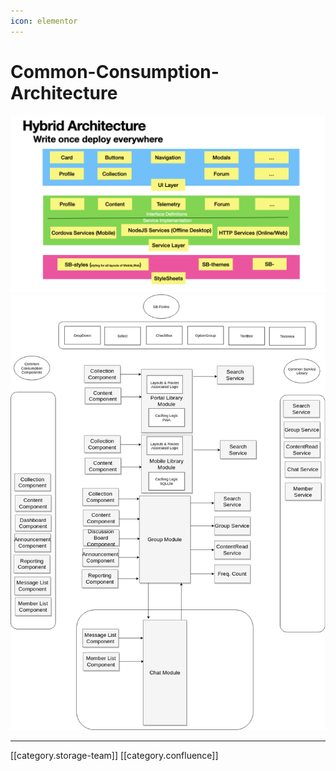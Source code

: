 ```yaml
---
icon: elementor
---
```


# Common-Consumption-Architecture

![](../../../../.gitbook/assets/image-20210811-031807.png) ![](../../../../.gitbook/assets/image-20200618-041224.png)

***

\[\[category.storage-team]] \[\[category.confluence]]
